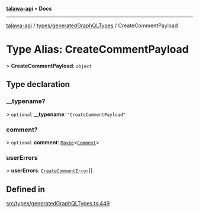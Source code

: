 [**talawa-api**](../../../README.md) • **Docs**

***

[talawa-api](../../../modules.md) / [types/generatedGraphQLTypes](../README.md) / CreateCommentPayload

# Type Alias: CreateCommentPayload

\> **CreateCommentPayload**: `object`

## Type declaration

### \_\_typename?

\> `optional` **\_\_typename**: `"CreateCommentPayload"`

### comment?

\> `optional` **comment**: [`Maybe`](Maybe.md)\<[`Comment`](Comment.md)\>

### userErrors

\> **userErrors**: [`CreateCommentError`](CreateCommentError.md)[]

## Defined in

[src/types/generatedGraphQLTypes.ts:449](https://github.com/PalisadoesFoundation/talawa-api/blob/92443bb6a5ff3ed66457149a509401986a82e570/src/types/generatedGraphQLTypes.ts#L449)
